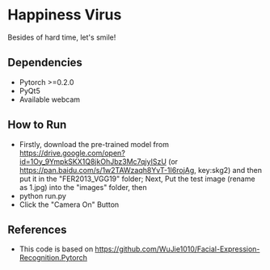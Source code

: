 # Happiness Virus
Besides of hard time, let's smile!

## Dependencies
- Pytorch >=0.2.0
- PyQt5
- Available webcam 

## How to Run
- Firstly, download the pre-trained model from https://drive.google.com/open?id=1Oy_9YmpkSKX1Q8jkOhJbz3Mc7qjyISzU (or https://pan.baidu.com/s/1w2TAWzaqh8YvT-1I6rojAg, key:skg2) and then put it in the "FER2013_VGG19" folder; Next, Put the test image (rename as 1.jpg) into the "images" folder, then
- python run.py
- Click the "Camera On" Button

## References
- This code is based on https://github.com/WuJie1010/Facial-Expression-Recognition.Pytorch